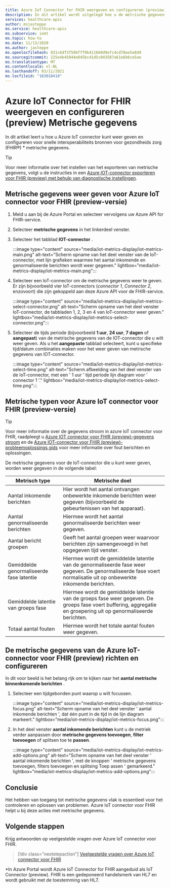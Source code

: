 ```yaml
---
title: Azure IoT Connector for FHIR weergeven en configureren (preview) Metrische gegevens
description: In dit artikel wordt uitgelegd hoe u de metrische gegevens van Azure IoT connector voor FHIR (preview) kunt weer geven en configureren.
services: healthcare-apis
author: msjasteppe
ms.service: healthcare-apis
ms.subservice: iomt
ms.topic: how-to
ms.date: 11/13/2020
ms.author: jasteppe
ms.openlocfilehash: 831c6df3f50bfff9b411660d9efc4cd78ee5e8d9
ms.sourcegitcommit: 225e4b45844e845bc41d5c043587a61e6b6ce5ae
ms.translationtype: MT
ms.contentlocale: nl-NL
ms.lasthandoff: 03/11/2021
ms.locfileid: "103018410"
---
```

# <a name="display-and-configure-azure-iot-connector-for-fhir-preview-metrics"></a>Azure IoT Connector for FHIR weergeven en configureren (preview) Metrische gegevens 

In dit artikel leert u hoe u Azure IoT connector kunt weer geven en configureren voor snelle interoperabiliteits bronnen voor gezondheids zorg (FHIR&#174;) * metrische gegevens.

> [!TIP]
> Voor meer informatie over het instellen van het exporteren van metrische gegevens, volgt u de instructies in een [Azure IOT-connector exporteren voor FHIR (preview) met behulp van diagnostische instellingen](iot-metrics-diagnostics-export.md).

## <a name="display-metrics-for-azure-iot-connector-for-fhir-preview"></a>Metrische gegevens weer geven voor Azure IoT connector voor FHIR (preview-versie)

1. Meld u aan bij de Azure Portal en selecteer vervolgens uw Azure API for FHIR-service. 

2. Selecteer **metrische gegevens** in het linkerdeel venster. 

3. Selecteer het tabblad **IOT-connector** .

   :::image type="content" source="media/iot-metrics-display/iot-metrics-main.png" alt-text="Scherm opname van het deel venster van de IoT-connector, met lijn grafieken waarmee het aantal inkomende en genormaliseerde berichten wordt weer gegeven." lightbox="media/iot-metrics-display/iot-metrics-main.png"::: 

4. Selecteer een IoT-connector om de metrische gegevens weer te geven. Er zijn bijvoorbeeld vier IoT-connectors (*connector 1*, *Connector 2*, enzovoort) die zijn gekoppeld aan deze Azure API voor de FHIR-service.

   :::image type="content" source="media/iot-metrics-display/iot-metrics-select-connector.png" alt-text="Scherm opname van het deel venster IoT-connector, de tabbladen 1, 2, 3 en 4 van IoT-connector weer geven." lightbox="media/iot-metrics-display/iot-metrics-select-connector.png"::: 

5. Selecteer de tijds periode (bijvoorbeeld **1 uur**, **24 uur**, **7 dagen** of **aangepast**) van de metrische gegevens van de IOT-connector die u wilt weer geven. Als u het **aangepaste** tabblad selecteert, kunt u specifieke tijd/datum combinaties maken voor het weer geven van metrische gegevens van IOT-connector.

   :::image type="content" source="media/iot-metrics-display/iot-metrics-select-time.png" alt-text="Scherm afbeelding van het deel venster van de IoT-connector, met een ' 1 uur ' tijd periode lijn diagram voor ' connector 1 '." lightbox="media/iot-metrics-display/iot-metrics-select-time.png"::: 
 
## <a name="metric-types-for-azure-iot-connector-for-fhir-preview"></a>Metrische typen voor Azure IoT connector voor FHIR (preview-versie) 

> [!TIP]
> Voor meer informatie over de gegevens stroom in azure IoT connector voor FHIR, raadpleegt u [Azure IOT connector voor FHIR (preview)-gegevens stroom](iot-data-flow.md) en de [Azure IOT-connector voor FHIR (preview)-probleemoplossings gids](iot-troubleshoot-guide.md) voor meer informatie over fout berichten en oplossingen.

De metrische gegevens voor de IoT-connector die u kunt weer geven, worden weer gegeven in de volgende tabel:

|Metrisch type|Metrische doel| 
|-----------|--------------|
|Aantal inkomende berichten|Hier wordt het aantal ontvangen onbewerkte inkomende berichten weer gegeven (bijvoorbeeld de gebeurtenissen van het apparaat).|
|Aantal genormaliseerde berichten|Hiermee wordt het aantal genormaliseerde berichten weer gegeven.|
|Aantal bericht groepen|Geeft het aantal groepen weer waarvoor berichten zijn samengevoegd in het opgegeven tijd venster.|
|Gemiddelde genormaliseerde fase latentie|Hiermee wordt de gemiddelde latentie van de genormaliseerde fase weer gegeven. De genormaliseerde fase voert normalisatie uit op onbewerkte inkomende berichten.|
|Gemiddelde latentie van groeps fase|Hiermee wordt de gemiddelde latentie van de groeps fase weer gegeven. De groeps fase voert buffering, aggregatie en groepering uit op genormaliseerde berichten.| 
|Totaal aantal fouten|Hiermee wordt het totale aantal fouten weer gegeven.| 

## <a name="focus-on-and-configure-azure-iot-connector-for-fhir-preview-metrics"></a>De metrische gegevens van de Azure IoT-connector voor FHIR (preview) richten en configureren

In dit voor beeld is het belang rijk om te kijken naar het **aantal metrische binnenkomende berichten** .

1. Selecteer een tijdgebonden punt waarop u wilt focussen.

   :::image type="content" source="media/iot-metrics-display/iot-metrics-focus.png" alt-text="Scherm opname van het deel venster ' aantal inkomende berichten ', dat één punt in de tijd in de lijn diagram markeert." lightbox="media/iot-metrics-display/iot-metrics-focus.png"::: 

2. In het deel venster **aantal inkomende berichten** kunt u de metriek verder aanpassen door **metrische gegevens toevoegen**, **filter toevoegen** of splitsen toe te **passen**. 

   :::image type="content" source="media/iot-metrics-display/iot-metrics-add-options.png" alt-text="Scherm opname van het deel venster ' aantal inkomende berichten ', met de knoppen ' metrische gegevens toevoegen, filters toevoegen en splitsing Toep assen ' gemarkeerd." lightbox="media/iot-metrics-display/iot-metrics-add-options.png"::: 

## <a name="conclusion"></a>Conclusie 
Het hebben van toegang tot metrische gegevens vlak is essentieel voor het controleren en oplossen van problemen. Azure IoT connector voor FHIR helpt u bij deze acties met metrische gegevens. 

## <a name="next-steps"></a>Volgende stappen

Krijg antwoorden op veelgestelde vragen over Azure IoT connector voor FHIR.

>[!div class="nextstepaction"]
>[Veelgestelde vragen over Azure IoT connector voor FHIR](fhir-faq.md)

*In Azure Portal wordt Azure IoT Connector for FHIR aangeduid als IoT Connector (preview). FHIR is een gedeponeerd handelsmerk van HL7 en wordt gebruikt met de toestemming van HL7. 
